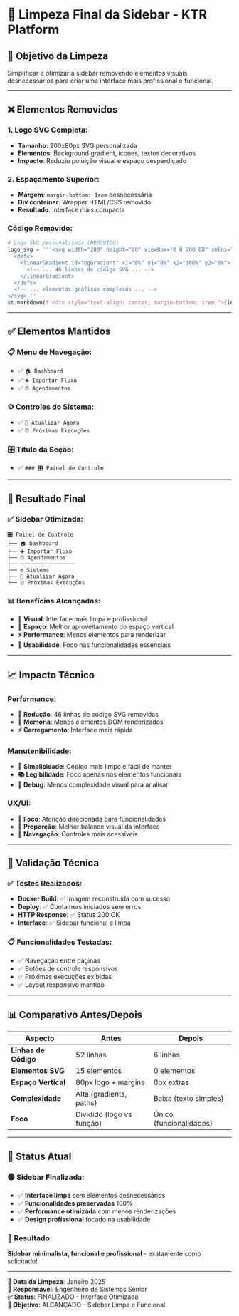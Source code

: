 # 🧹 Limpeza Final da Sidebar - KTR Platform

## 🎯 **Objetivo da Limpeza**

Simplificar e otimizar a sidebar removendo elementos visuais desnecessários para criar uma interface mais profissional e funcional.

---

## ❌ **Elementos Removidos**

### **1. Logo SVG Completa:**
- **Tamanho**: 200x80px SVG personalizada
- **Elementos**: Background gradient, ícones, textos decorativos
- **Impacto**: Reduziu poluição visual e espaço desperdiçado

### **2. Espaçamento Superior:**
- **Margem**: `margin-bottom: 1rem` desnecessária
- **Div container**: Wrapper HTML/CSS removido
- **Resultado**: Interface mais compacta

### **Código Removido:**
```python
# Logo SVG personalizada (REMOVIDO)
logo_svg = '''<svg width="200" height="80" viewBox="0 0 200 80" xmlns="http://www.w3.org/2000/svg">
  <defs>
    <linearGradient id="bgGradient" x1="0%" y1="0%" x2="100%" y2="0%">
      <!-- ... 46 linhas de código SVG ... -->
    </linearGradient>
  </defs>
  <!-- ... elementos gráficos complexos ... -->
</svg>'''
st.markdown(f'<div style="text-align: center; margin-bottom: 1rem;">{logo_svg}</div>', unsafe_allow_html=True)
```

---

## ✅ **Elementos Mantidos**

### **📋 Menu de Navegação:**
- ✅ `🏠 Dashboard`
- ✅ `➕ Importar Fluxo` 
- ✅ `⏰ Agendamentos`

### **⚙️ Controles do Sistema:**
- ✅ `🔄 Atualizar Agora`
- ✅ `⏰ Próximas Execuções`

### **🎛️ Título da Seção:**
- ✅ `### 🎛️ Painel de Controle`

---

## 🚀 **Resultado Final**

### **✅ Sidebar Otimizada:**
```
🎛️ Painel de Controle
├── 🏠 Dashboard
├── ➕ Importar Fluxo
├── ⏰ Agendamentos
├── ─────────────────
├── ⚙️ Sistema
├── 🔄 Atualizar Agora
└── ⏰ Próximas Execuções
```

### **📊 Benefícios Alcançados:**
- **🎨 Visual**: Interface mais limpa e profissional
- **📱 Espaço**: Melhor aproveitamento do espaço vertical
- **⚡ Performance**: Menos elementos para renderizar
- **🧭 Usabilidade**: Foco nas funcionalidades essenciais

---

## 📈 **Impacto Técnico**

### **Performance:**
- **🚀 Redução**: 46 linhas de código SVG removidas
- **💾 Memória**: Menos elementos DOM renderizados
- **⚡ Carregamento**: Interface mais rápida

### **Manutenibilidade:**
- **🔧 Simplicidade**: Código mais limpo e fácil de manter
- **📚 Legibilidade**: Foco apenas nos elementos funcionais
- **🐛 Debug**: Menos complexidade visual para analisar

### **UX/UI:**
- **🎯 Foco**: Atenção direcionada para funcionalidades
- **📐 Proporção**: Melhor balance visual da interface
- **🧭 Navegação**: Controles mais acessíveis

---

## 🔧 **Validação Técnica**

### **✅ Testes Realizados:**
- **Docker Build**: ✅ Imagem reconstruída com sucesso
- **Deploy**: ✅ Containers iniciados sem erros
- **HTTP Response**: ✅ Status 200 OK
- **Interface**: ✅ Sidebar funcional e limpa

### **📋 Funcionalidades Testadas:**
- ✅ Navegação entre páginas
- ✅ Botões de controle responsivos
- ✅ Próximas execuções exibidas
- ✅ Layout responsivo mantido

---

## 📊 **Comparativo Antes/Depois**

| Aspecto | Antes | Depois |
|---------|--------|--------|
| **Linhas de Código** | 52 linhas | 6 linhas |
| **Elementos SVG** | 15 elementos | 0 elementos |
| **Espaço Vertical** | 80px logo + margins | 0px extras |
| **Complexidade** | Alta (gradients, paths) | Baixa (texto simples) |
| **Foco** | Dividido (logo vs função) | Único (funcionalidades) |

---

## 🎯 **Status Atual**

### **🟢 Sidebar Finalizada:**
- ✅ **Interface limpa** sem elementos desnecessários
- ✅ **Funcionalidades preservadas** 100%
- ✅ **Performance otimizada** com menos renderizações
- ✅ **Design profissional** focado na usabilidade

### **🏁 Resultado:**
**Sidebar minimalista, funcional e profissional** - exatamente como solicitado!

---

**📅 Data da Limpeza**: Janeiro 2025  
**🔧 Responsável**: Engenheiro de Sistemas Sênior  
**✅ Status**: FINALIZADO - Interface Otimizada  
**🎯 Objetivo**: ALCANÇADO - Sidebar Limpa e Funcional 